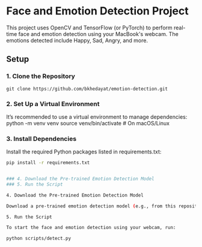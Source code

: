 # Face and Emotion Detection Project

This project uses OpenCV and TensorFlow (or PyTorch) to perform real-time face and emotion detection using your MacBook's webcam. The emotions detected include Happy, Sad, Angry, and more.

## Setup

### 1. Clone the Repository
``` 
git clone https://github.com/bkhedayat/emotion-detection.git 
```
### 2. Set Up a Virtual Environment
It’s recommended to use a virtual environment to manage dependencies:
python -m venv venv
source venv/bin/activate  # On macOS/Linux
### 3. Install Dependencies
Install the required Python packages listed in requirements.txt:

```bash
pip install -r requirements.txt


### 4. Download the Pre-trained Emotion Detection Model
### 5. Run the Script

4. Download the Pre-trained Emotion Detection Model

Download a pre-trained emotion detection model (e.g., from this repository or train your own) and place it in the models/ directory. Ensure it is named emotion_detection_model.h5.

5. Run the Script

To start the face and emotion detection using your webcam, run:

python scripts/detect.py

